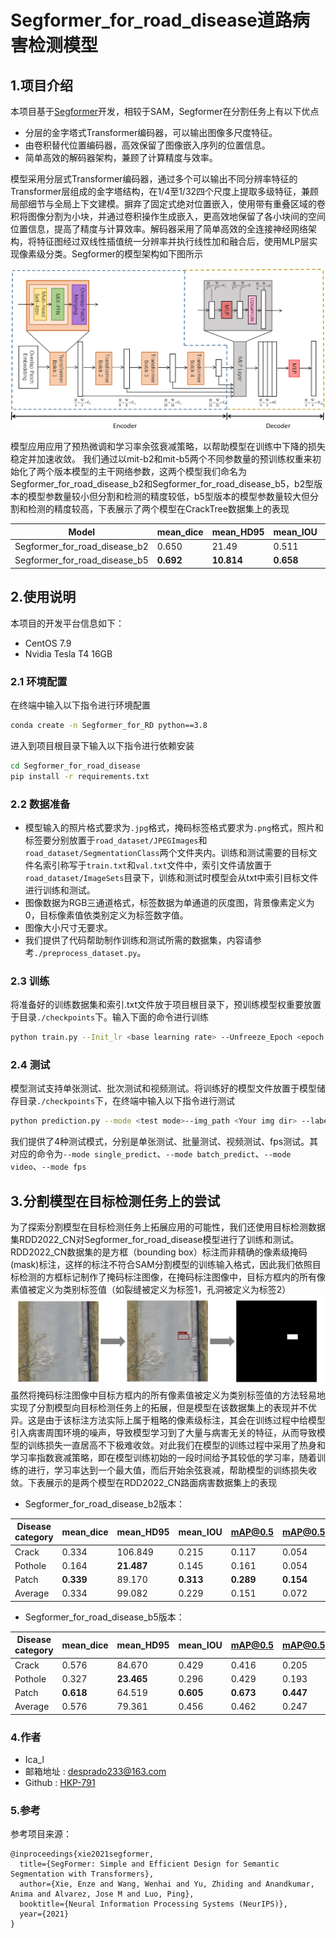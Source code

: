 # Segformer_for_road_disease道路病害检测模型

## 1.项目介绍

本项目基于[Segformer](https://arxiv.org/abs/2304.02643)开发，相较于SAM，Segformer在分割任务上有以下优点

- 分层的金字塔式Transformer编码器，可以输出图像多尺度特征。
- 由卷积替代位置编码器，高效保留了图像嵌入序列的位置信息。
- 简单高效的解码器架构，兼顾了计算精度与效率。

模型采用​​分层式Transformer编码器​​，通过多个可以输出不同分辨率特征的Transformer层组成的金字塔结构，在1/4至1/32四个尺度上提取多级特征，兼顾局部细节与全局上下文建模。摒弃了固定式绝对位置嵌入，使用带有重叠区域的卷积将图像分割为小块，并通过卷积操作生成嵌入，更高效地保留了各小块间的空间位置信息，提高了精度与计算效率。解码器采用了简单高效的全连接神经网络架构，将特征图经过双线性插值统一分辨率并执行线性加和融合后，使用MLP层实现像素级分类。Segformer的模型架构如下图所示

<img src="./materials/pipeline.png">

模型应用应用了预热微调和学习率余弦衰减策略，以帮助模型在训练中下降的损失稳定并加速收敛。
我们通过以mit-b2和mit-b5两个不同参数量的预训练权重来初始化了两个版本模型的主干网络参数，这两个模型我们命名为Segformer_for_road_disease_b2和Segformer_for_road_disease_b5，b2型版本的模型参数量较小但分割和检测的精度较低，b5型版本的模型参数量较大但分割和检测的精度较高，下表展示了两个模型在CrackTree数据集上的表现

| Model | mean_dice | mean_HD95 | mean_IOU | mAP@0.5 | mAP@0.5:0.95 |
|-|-|-|-|-|-|
| Segformer_for_road_disease_b2 | 0.650 | 21.49 | 0.511 | 0.097 | 0.067 |
| Segformer_for_road_disease_b5 | **0.692** | **10.814** | **0.658** | **0.322** | **0.271** |

## 2.使用说明

本项目的开发平台信息如下：
- CentOS 7.9
- Nvidia Tesla T4 16GB
### 2.1 环境配置
在终端中输入以下指令进行环境配置
```bash
conda create -n Segformer_for_RD python==3.8
```
进入到项目根目录下输入以下指令进行依赖安装
```bash
cd Segformer_for_road_disease
pip install -r requirements.txt
```
### 2.2 数据准备
- 模型输入的照片格式要求为`.jpg`格式，掩码标签格式要求为`.png`格式，照片和标签要分别放置于`road_dataset/JPEGImages`和`road_dataset/SegmentationClass`两个文件夹内。训练和测试需要的目标文件名索引称写于`train.txt`和`val.txt`文件中，索引文件请放置于`road_dataset/ImageSets`目录下，训练和测试时模型会从txt中索引目标文件进行训练和测试。
- 图像数据为RGB三通道格式，标签数据为单通道的灰度图，背景像素定义为0，目标像素值依类别定义为标签数字值。
- 图像大小尺寸无要求。
- 我们提供了代码帮助制作训练和测试所需的数据集，内容请参考`./preprocess_dataset.py`。
### 2.3 训练
将准备好的训练数据集和索引.txt文件放于项目根目录下，预训练模型权重要放置于目录`./checkpoints`下。输入下面的命令进行训练

```bash
python train.py --Init_lr <base learning rate> --Unfreeze_Epoch <epoch for unfreeze training> --dataset_path <path to your dataset>  --model_path <path where your model are> 
```
### 2.4 测试
模型测试支持单张测试、批次测试和视频测试。将训练好的模型文件放置于模型储存目录`./checkpoints`下，在终端中输入以下指令进行测试
```bash
python prediction.py --mode <test mode>--img_path <Your img dir> --label_dir <Your label dir> --list_dir <Your index list dir> --test_output <test output path> --phi <type of your model> --model_path <path where your model checkpoints are> --num_classes <number of classes>
```
我们提供了4种测试模式，分别是单张测试、批量测试、视频测试、fps测试。其对应的命令为`--mode single_predict`、`--mode batch_predict`、`--mode video`、`--mode fps`

## 3.分割模型在目标检测任务上的尝试

为了探索分割模型在目标检测任务上拓展应用的可能性，我们还使用目标检测数据集RDD2022_CN对Segformer_for_road_disease模型进行了训练和测试。RDD2022_CN数据集的是方框（bounding box）标注而非精确的像素级掩码(mask)标注，这样的标注不符合SAM分割模型的训练输入格式，因此我们依照目标检测的方框标记制作了掩码标注图像，在掩码标注图像中，目标方框内的所有像素值被定义为类别标签值（如裂缝被定义为标签1，孔洞被定义为标签2）
<img src="./materials/label_process.png">
虽然将掩码标注图像中目标方框内的所有像素值被定义为类别标签值的方法轻易地实现了分割模型向目标检测任务上的拓展，但是模型在该数据集上的表现并不优异。这是由于该标注方法实际上属于粗略的像素级标注，其会在训练过程中给模型引入病害周围环境的噪声，导致模型学习到了大量与病害无关的特征，从而导致模型的训练损失一直居高不下极难收敛。对此我们在模型的训练过程中采用了热身和学习率指数衰减策略，即在模型训练初始的一段时间给予其较低的学习率，随着训练的进行，学习率达到一个最大值，而后开始余弦衰减，帮助模型的训练损失收敛。下表展示的是两个模型在RDD2022_CN路面病害数据集上的表现

- Segformer_for_road_disease_b2版本：
  
| Disease category | mean_dice | mean_HD95 | mean_IOU | mAP@0.5 | mAP@0.5:0.95 |
|-|-|-|-|-|-|
| Crack | 0.334 | 106.849 | 0.215 | 0.117 | 0.054 |
| Pothole | 0.164 | **21.487** | 0.145 | 0.161 | 0.054 |
| Patch | **0.339** | 89.170 | **0.313** | **0.289** | **0.154** |
|Average | 0.334 | 99.082 | 0.229 | 0.151 | 0.072 |

- Segformer_for_road_disease_b5版本：
  
| Disease category | mean_dice | mean_HD95 | mean_IOU | mAP@0.5 | mAP@0.5:0.95 |
|-|-|-|-|-|-|
| Crack | 0.576 | 84.670 | 0.429 | 0.416 | 0.205 |
| Pothole | 0.327 | **23.465** | 0.296 | 0.429 | 0.193 |
| Patch | **0.618** | 64.519 | **0.605** | **0.673** | **0.447** |
| Average | 0.576 | 79.361 | 0.456 | 0.462 | 0.247|

### 4.作者

- Ica_l
- 邮箱地址 : [desprado233@163.com](desprado233@163.com)
- Github : [HKP-791](https://github.com/HKP-791)

### 5.参考

参考项目来源：
```
@inproceedings{xie2021segformer,
  title={SegFormer: Simple and Efficient Design for Semantic Segmentation with Transformers},
  author={Xie, Enze and Wang, Wenhai and Yu, Zhiding and Anandkumar, Anima and Alvarez, Jose M and Luo, Ping},
  booktitle={Neural Information Processing Systems (NeurIPS)},
  year={2021}
}
```